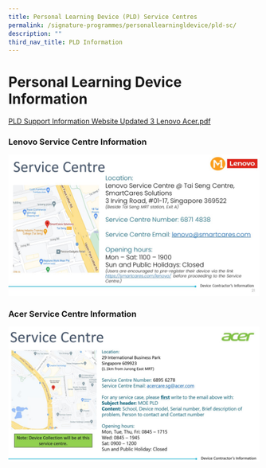 ```yaml
---
title: Personal Learning Device (PLD) Service Centres
permalink: /signature-programmes/personallearningldevice/pld-sc/
description: ""
third_nav_title: PLD Information
---
```

# Personal Learning Device Information
[PLD Support Information Website Updated 3 Lenovo Acer.pdf](/files/PLD%20Support%20Information%20Website%20Updated%203%20Lenovo%20Acer.pdf)


### Lenovo Service Centre Information
![](/images/PLD%201.jpeg)
### Acer Service Centre Information
![](/images/PLD%202.jpeg)